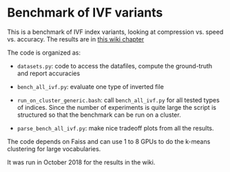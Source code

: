 # Benchmark of IVF variants

This is a benchmark of IVF index variants, looking at compression vs. speed vs. accuracy. 
The results are in [this wiki chapter](https://github.com/facebookresearch/faiss/wiki/Indexing-1G-vectors)


The code is organized as: 

- `datasets.py`: code to access the datafiles, compute the ground-truth and report accuracies

- `bench_all_ivf.py`: evaluate one type of inverted file

- `run_on_cluster_generic.bash`: call `bench_all_ivf.py` for all tested types of indices. 
Since the number of experiments is quite large the script is structured so that the benchmark can be run on a cluster.

- `parse_bench_all_ivf.py`: make nice tradeoff plots from all the results. 

The code depends on Faiss and can use 1 to 8 GPUs to do the k-means clustering for large vocabularies. 

It was run in October 2018 for the results in the wiki. 

<!-- Auto-update: 2025-10-14T01:31:13.868092 -->
